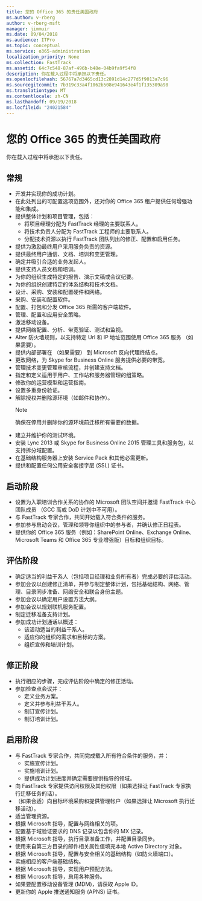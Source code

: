 ```yaml
---
title: 您的 Office 365 的责任美国政府
ms.author: v-rberg
author: v-rberg-msft
manager: jimmuir
ms.date: 09/04/2018
ms.audience: ITPro
ms.topic: conceptual
ms.service: o365-administration
localization_priority: None
ms.collection: FastTrack
ms.assetid: 64c7c548-87af-496b-b48e-04b9fa9f54f8
description: 你在载入过程中将承担以下责任。
ms.openlocfilehash: 56767a7d3465cd13c2891d14c277d5f9013a7c96
ms.sourcegitcommit: 7b319c33a4f1062b508e941643e4f1f135309a98
ms.translationtype: MT
ms.contentlocale: zh-CN
ms.lasthandoff: 09/19/2018
ms.locfileid: "24021584"
---
```

# <a name="your-responsibilities-for-office-365-us-government"></a>您的 Office 365 的责任美国政府

你在载入过程中将承担以下责任。
  
## <a name="general"></a>常规

- 开发并实现你的成功计划。   
- 在此处列出的可配置选项范围外，还对你的 Office 365 租户提供任何增强功能和集成。    
- 提供整体计划和项目管理，包括：     
  - 将项目经理分配为 FastTrack 经理的主要联系人。   
  - 将技术负责人分配为 FastTrack 工程师的主要联系人。  
  - 分配技术资源以执行 FastTrack 团队列出的修正、配置和启用任务。   
- 提供为激励最终用户采用服务负责的资源。    
- 提供最终用户通信、文档、培训和变更管理。    
- 确定并吸引合适的业务发起人。     
- 提供支持人员文档和培训。     
- 为你的组织生成特定的报告、演示文稿或会议纪要。     
- 为你的组织创建特定的体系结构和技术文档。     
- 设计、采购、安装和配置硬件和网络。    
- 采购、安装和配置软件。     
- 配置、打包和分发 Office 365 所需的客户端软件。    
- 管理、配置和应用安全策略。    
- 激活移动设备。    
- 提供网络配置、分析、带宽验证、测试和监视。 
- Alter 防火墙规则，以支持特定 Url 和 IP 地址范围使用 Office 365 服务 （如果需要）。
- 提供内部部署在 （如果需要） 到 Microsoft 反向代理终结点。     
- 更改网络，为 Skype for Business Online 服务提供必要的带宽。   
- 管理技术变更管理审核流程，并创建支持文档。    
- 指定和定义适用于用户、工作站和服务器管理的组策略。    
- 修改你的运营模型和运营指南。   
- 设置多重身份验证。   
- 解除授权并删除源环境（如邮件和协作）。 
    > [!NOTE]
    > 确保在停用并删除你的源环境前迁移所有需要的数据。   
- 建立并维护你的测试环境。  
- 安装 Lync 2013 或 Skype for Business Online 2015 管理工具和服务包，以支持拆分域配置。    
- 在基础结构服务器上安装 Service Pack 和其他必需更新。     
- 提供和配置任何公用安全套接字层 (SSL) 证书。 
    
## <a name="initiate-phase"></a>启动阶段

- 设置为入职培训合作关系的协作的 Microsoft 团队空间并邀请 FastTrack 中心团队成员 （GCC 高或 DoD 计划中不可用）。   
- 与 FastTrack 专家合作，共同开始载入符合条件的服务。    
- 参加参与启动会议，管理和领导你组织中的参与者，并确认修正日程表。    
- 提供你的 Office 365 服务（例如：SharePoint Online、Exchange Online、Microsoft Teams 和 Office 365 专业增强版）目标和组织目标。
    
## <a name="assess-phase"></a>评估阶段

- 确定适当的利益干系人（包括项目经理和业务所有者）完成必要的评估活动。    
- 参加会议以创建修正清单，并参与制定整体计划，包括基础结构、网络、管理、目录同步准备、网络安全和联合身份主题。 
- 参加会议以确定用户设置方法大纲。     
- 参加会议以规划联机服务配置。    
- 制定迁移准备支持计划。    
- 参加成功计划通话以概述：   
  - 该活动适当的利益干系人。   
  - 适应你的组织的需求和目标的方案。   
  - 组织宣传和培训计划。
    
## <a name="remediate-phase"></a>修正阶段

- 执行相应的步骤，完成评估阶段中确定的修正活动。  
- 参加检查点会议并：   
  - 定义业务方案。  
  - 定义并参与利益干系人。  
  - 制订宣传计划。 
  - 制订培训计划。
    
## <a name="enable-phase"></a>启用阶段

- 与 FastTrack 专家合作，共同完成载入所有符合条件的服务，并：  
  - 实施宣传计划。   
  - 实施培训计划。   
  - 提供成功计划进度并确定需要提供指导的领域。  
- 向 FastTrack 专家提供访问权限及其他权限（如果选择让 FastTrack 专家执行迁移任务的话）。   
- （如果合适）向目标环境采购和提供管理帐户（如果选择让 Microsoft 执行迁移活动）。    
- 适当管理资源。     
- 根据 Microsoft 指导，配置与网络相关的项。    
- 配置基于域验证要求的 DNS 记录以包含你的 MX 记录。    
- 根据 Microsoft 指导，执行目录准备工作，并配置目录同步。   
- 使用来自第三方目录的邮件相关属性值填充本地 Active Directory 对象。    
- 根据 Microsoft 指导，配置与安全相关的基础结构（如防火墙端口）。    
- 实施相应的客户端基础结构。   
- 根据 Microsoft 指导，实现用户预配方法。    
- 根据 Microsoft 指导，启用各种服务。    
- 如果要配置移动设备管理 (MDM)，请获取 Apple ID。   
- 更新你的 Apple 推送通知服务 (APNS) 证书。
    

  

